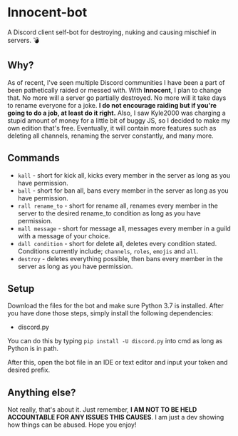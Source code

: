 # Innocent-bot

A Discord client self-bot for destroying, nuking and causing mischief in servers. 💣

## Why?

As of recent, I've seen multiple Discord communities I have been a part of been pathetically raided or messed with. With **Innocent**, I plan to change that. No more will a server go partially destroyed. No more will it take days to rename everyone for a joke. **__I do not encourage raiding but if you're going to do a job, at least do it right.__** Also, I saw Kyle2000 was charging a stupid amount of money for a little bit of buggy JS, so I decided to make my own edition that's free. Eventually, it will contain more features such as deleting all channels, renaming the server constantly, and many more.

## Commands

* `kall` - short for kick all, kicks every member in the server as long as you have permission.
* `ball` - short for ban all, bans every member in the server as long as you have permission.
* `rall rename_to` - short for rename all, renames every member in the server to the desired rename_to condition as long as you have permission.
* `mall message` - short for message all, messages every member in a guild with a message of your choice.
* `dall condition` - short for delete all, deletes every condition stated. Conditions currently include; `channels`, `roles`, `emojis` and `all`.
* `destroy` - deletes everything possible, then bans every member in the server as long as you have permission.

## Setup
Download the files for the bot and make sure Python 3.7 is installed.
After you have done those steps, simply install the following dependencies:

* discord.py

You can do this by typing `pip install -U discord.py` into cmd as long as Python is in path.

After this, open the bot file in an IDE or text editor and input your token and desired prefix.

## Anything else?

Not really, that's about it. Just remember, **I AM NOT TO BE HELD ACCOUNTABLE FOR ANY ISSUES THIS CAUSES**. I am just a dev showing how things can be abused. Hope you enjoy!

